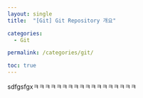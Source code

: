```yaml
---
layout: single
title:  "[Git] Git Repository 개요"

categories:
  - Git

permalink: /categories/git/

toc: true
---
```



sdfgsfgxㅋㅋㅋㅋㅋㅋㅋㅋㅋㅋㅋㅋㅋㅋㅋㅋㅋㅋ
